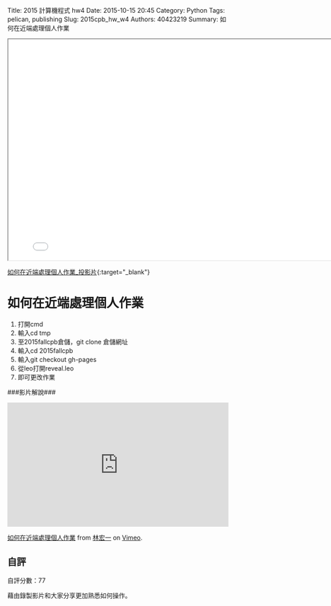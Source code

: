 Title: 2015 計算機程式 hw4
Date: 2015-10-15 20:45
Category: Python
Tags: pelican, publishing
Slug: 2015cpb_hw_w4
Authors: 40423219
Summary: 如何在近端處理個人作業


<iframe src="40423219_cp_w4_p.html" width="800" height="500"></iframe>

[如何在近端處理個人作業_投影片](40423219_cp_w4_p.html){:target="_blank"}

如何在近端處理個人作業
=================
                    
                            
                            
                            
1. 打開cmd
2. 輸入cd tmp
3. 至2015fallcpb倉儲，git clone 倉儲網址
4. 輸入cd 2015fallcpb
5. 輸入git checkout gh-pages
6. 從leo打開reveal.leo
7. 即可更改作業

                            
###影片解說###
                            
                            

<iframe src="https://player.vimeo.com/video/151897800" width="500" height="281" frameborder="0" webkitallowfullscreen mozallowfullscreen allowfullscreen></iframe> <p><a href="https://vimeo.com/151897800">如何在近端處理個人作業</a> from <a href="https://vimeo.com/user47671379">林宏一</a> on <a href="https://vimeo.com">Vimeo</a>.</p>
                                
                                
自評
--------
自評分數：77
                        
藉由錄製影片和大家分享更加熟悉如何操作。

 